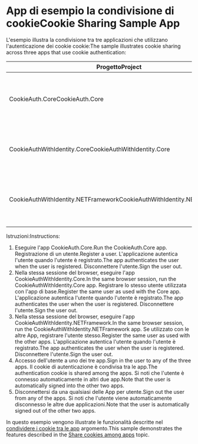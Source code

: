 # <a name="cookie-sharing-sample-app"></a><span data-ttu-id="d6fe7-101">App di esempio la condivisione di cookie</span><span class="sxs-lookup"><span data-stu-id="d6fe7-101">Cookie Sharing Sample App</span></span>

<span data-ttu-id="d6fe7-102">L'esempio illustra la condivisione tra tre applicazioni che utilizzano l'autenticazione dei cookie cookie:</span><span class="sxs-lookup"><span data-stu-id="d6fe7-102">The sample illustrates cookie sharing across three apps that use cookie authentication:</span></span>

| <span data-ttu-id="d6fe7-103">Progetto</span><span class="sxs-lookup"><span data-stu-id="d6fe7-103">Project</span></span>                             | <span data-ttu-id="d6fe7-104">Descrizione</span><span class="sxs-lookup"><span data-stu-id="d6fe7-104">Description</span></span> |
| ----------------------------------- | ----------- |
| <span data-ttu-id="d6fe7-105">CookieAuth.Core</span><span class="sxs-lookup"><span data-stu-id="d6fe7-105">CookieAuth.Core</span></span>                     | <span data-ttu-id="d6fe7-106">App ASP.NET Core 2.0 Razor pagine senza l'utilizzo di ASP.NET Identity Core</span><span class="sxs-lookup"><span data-stu-id="d6fe7-106">ASP.NET Core 2.0 Razor Pages app without using ASP.NET Core Identity</span></span> |
| <span data-ttu-id="d6fe7-107">CookieAuthWithIdentity.Core</span><span class="sxs-lookup"><span data-stu-id="d6fe7-107">CookieAuthWithIdentity.Core</span></span>         | <span data-ttu-id="d6fe7-108">Applicazione MVC ASP.NET Core 2.0 con identità di ASP.NET Core</span><span class="sxs-lookup"><span data-stu-id="d6fe7-108">ASP.NET Core 2.0 MVC app with ASP.NET Core Identity</span></span> |
| <span data-ttu-id="d6fe7-109">CookieAuthWithIdentity.NETFramework</span><span class="sxs-lookup"><span data-stu-id="d6fe7-109">CookieAuthWithIdentity.NETFramework</span></span> | <span data-ttu-id="d6fe7-110">Applicazione MVC ASP.NET Framework 4.6.1 con identità di ASP.NET</span><span class="sxs-lookup"><span data-stu-id="d6fe7-110">ASP.NET Framework 4.6.1 MVC app with ASP.NET Identity</span></span> |

<span data-ttu-id="d6fe7-111">Istruzioni:</span><span class="sxs-lookup"><span data-stu-id="d6fe7-111">Instructions:</span></span>

1. <span data-ttu-id="d6fe7-112">Eseguire l'app CookieAuth.Core.</span><span class="sxs-lookup"><span data-stu-id="d6fe7-112">Run the CookieAuth.Core app.</span></span> <span data-ttu-id="d6fe7-113">Registrazione di un utente.</span><span class="sxs-lookup"><span data-stu-id="d6fe7-113">Register a user.</span></span> <span data-ttu-id="d6fe7-114">L'applicazione autentica l'utente quando l'utente è registrato.</span><span class="sxs-lookup"><span data-stu-id="d6fe7-114">The app authenticates the user when the user is registered.</span></span> <span data-ttu-id="d6fe7-115">Disconnettere l'utente.</span><span class="sxs-lookup"><span data-stu-id="d6fe7-115">Sign the user out.</span></span>
1. <span data-ttu-id="d6fe7-116">Nella stessa sessione del browser, eseguire l'app CookieAuthWithIdentity.Core.</span><span class="sxs-lookup"><span data-stu-id="d6fe7-116">In the same browser session, run the CookieAuthWithIdentity.Core app.</span></span> <span data-ttu-id="d6fe7-117">Registrare lo stesso utente utilizzata con l'app di base.</span><span class="sxs-lookup"><span data-stu-id="d6fe7-117">Register the same user as used with the Core app.</span></span> <span data-ttu-id="d6fe7-118">L'applicazione autentica l'utente quando l'utente è registrato.</span><span class="sxs-lookup"><span data-stu-id="d6fe7-118">The app authenticates the user when the user is registered.</span></span> <span data-ttu-id="d6fe7-119">Disconnettere l'utente.</span><span class="sxs-lookup"><span data-stu-id="d6fe7-119">Sign the user out.</span></span>
1. <span data-ttu-id="d6fe7-120">Nella stessa sessione del browser, eseguire l'app CookieAuthWithIdentity.NETFramework.</span><span class="sxs-lookup"><span data-stu-id="d6fe7-120">In the same browser session, run the CookieAuthWithIdentity.NETFramework app.</span></span> <span data-ttu-id="d6fe7-121">Se utilizzato con le altre App, registrare l'utente stesso.</span><span class="sxs-lookup"><span data-stu-id="d6fe7-121">Register the same user as used with the other apps.</span></span> <span data-ttu-id="d6fe7-122">L'applicazione autentica l'utente quando l'utente è registrato.</span><span class="sxs-lookup"><span data-stu-id="d6fe7-122">The app authenticates the user when the user is registered.</span></span> <span data-ttu-id="d6fe7-123">Disconnettere l'utente.</span><span class="sxs-lookup"><span data-stu-id="d6fe7-123">Sign the user out.</span></span>
1. <span data-ttu-id="d6fe7-124">Accesso dell'utente a uno dei tre app.</span><span class="sxs-lookup"><span data-stu-id="d6fe7-124">Sign in the user to any of the three apps.</span></span> <span data-ttu-id="d6fe7-125">Il cookie di autenticazione è condivisa tra le app.</span><span class="sxs-lookup"><span data-stu-id="d6fe7-125">The authentication cookie is shared among the apps.</span></span> <span data-ttu-id="d6fe7-126">Si noti che l'utente è connesso automaticamente in altri due app.</span><span class="sxs-lookup"><span data-stu-id="d6fe7-126">Note that the user is automatically signed into the other two apps.</span></span>
1. <span data-ttu-id="d6fe7-127">Disconnettersi da una qualsiasi delle App per utente.</span><span class="sxs-lookup"><span data-stu-id="d6fe7-127">Sign out the user from any of the apps.</span></span> <span data-ttu-id="d6fe7-128">Si noti che l'utente viene automaticamente disconnesso le altre due applicazioni.</span><span class="sxs-lookup"><span data-stu-id="d6fe7-128">Note that the user is automatically signed out of the other two apps.</span></span>

<span data-ttu-id="d6fe7-129">In questo esempio vengono illustrate le funzionalità descritte nel [condividere i cookie tra le app](https://docs.microsoft.com/aspnet/core/security/cookie-sharing) argomento.</span><span class="sxs-lookup"><span data-stu-id="d6fe7-129">This sample demonstrates the features described in the [Share cookies among apps](https://docs.microsoft.com/aspnet/core/security/cookie-sharing) topic.</span></span>
